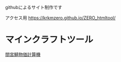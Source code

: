 githubによるサイト制作です

アクセス用
https://krkmzero.github.io/ZERO_htmltool/

# マインクラフトツール
[間宮鯖物価計算機](https://krkmzero.github.io/ZERO_htmltool/Minecraft_tool/mamiya.html)
